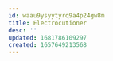 ```yaml
---
id: waau9ysyytyrq9a4p24gw8m
title: Electrocutioner
desc: ''
updated: 1681786109297
created: 1657649213568
---
```

